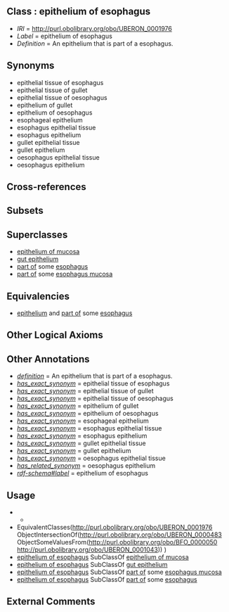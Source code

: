 
## Class : epithelium of esophagus

 * *IRI* = http://purl.obolibrary.org/obo/UBERON_0001976
 * *Label* = epithelium of esophagus
 * *Definition* = An epithelium that is part of a esophagus.

## Synonyms

 * epithelial tissue of esophagus
 * epithelial tissue of gullet
 * epithelial tissue of oesophagus
 * epithelium of gullet
 * epithelium of oesophagus
 * esophageal epithelium
 * esophagus epithelial tissue
 * esophagus epithelium
 * gullet epithelial tissue
 * gullet epithelium
 * oesophagus epithelial tissue
 * oesophagus epithelium

## Cross-references


## Subsets


## Superclasses

 * [epithelium of mucosa](../../UBERON/50/UBERON_0003350.md)
 * [gut epithelium](../../UBERON/29/UBERON_0003929.md)
 * [part of](../../BFO/50/BFO_0000050.md) some [esophagus](../../UBERON/43/UBERON_0001043.md)
 * [part of](../../BFO/50/BFO_0000050.md) some [esophagus mucosa](../../UBERON/69/UBERON_0002469.md)

## Equivalencies

 * [epithelium](../../UBERON/83/UBERON_0000483.md) and [part of](../../BFO/50/BFO_0000050.md) some [esophagus](../../UBERON/43/UBERON_0001043.md)

## Other Logical Axioms


## Other Annotations

 * *[definition](../../IAO/15/IAO_0000115.md)* = An epithelium that is part of a esophagus.
 * *[has_exact_synonym](../../ym/oboInOwl#hasExactSynonym.md)* = epithelial tissue of esophagus
 * *[has_exact_synonym](../../ym/oboInOwl#hasExactSynonym.md)* = epithelial tissue of gullet
 * *[has_exact_synonym](../../ym/oboInOwl#hasExactSynonym.md)* = epithelial tissue of oesophagus
 * *[has_exact_synonym](../../ym/oboInOwl#hasExactSynonym.md)* = epithelium of gullet
 * *[has_exact_synonym](../../ym/oboInOwl#hasExactSynonym.md)* = epithelium of oesophagus
 * *[has_exact_synonym](../../ym/oboInOwl#hasExactSynonym.md)* = esophageal epithelium
 * *[has_exact_synonym](../../ym/oboInOwl#hasExactSynonym.md)* = esophagus epithelial tissue
 * *[has_exact_synonym](../../ym/oboInOwl#hasExactSynonym.md)* = esophagus epithelium
 * *[has_exact_synonym](../../ym/oboInOwl#hasExactSynonym.md)* = gullet epithelial tissue
 * *[has_exact_synonym](../../ym/oboInOwl#hasExactSynonym.md)* = gullet epithelium
 * *[has_exact_synonym](../../ym/oboInOwl#hasExactSynonym.md)* = oesophagus epithelial tissue
 * *[has_related_synonym](../../ym/oboInOwl#hasRelatedSynonym.md)* = oesophagus epithelium
 * *[rdf-schema#label](../../el/rdf-schema#label.md)* = epithelium of esophagus

## Usage

 * -
 * EquivalentClasses(<http://purl.obolibrary.org/obo/UBERON_0001976> ObjectIntersectionOf(<http://purl.obolibrary.org/obo/UBERON_0000483> ObjectSomeValuesFrom(<http://purl.obolibrary.org/obo/BFO_0000050> <http://purl.obolibrary.org/obo/UBERON_0001043>)) )
 * [epithelium of esophagus](../../UBERON/76/UBERON_0001976.md) SubClassOf [epithelium of mucosa](../../UBERON/50/UBERON_0003350.md)
 * [epithelium of esophagus](../../UBERON/76/UBERON_0001976.md) SubClassOf [gut epithelium](../../UBERON/29/UBERON_0003929.md)
 * [epithelium of esophagus](../../UBERON/76/UBERON_0001976.md) SubClassOf [part of](../../BFO/50/BFO_0000050.md) some [esophagus mucosa](../../UBERON/69/UBERON_0002469.md)
 * [epithelium of esophagus](../../UBERON/76/UBERON_0001976.md) SubClassOf [part of](../../BFO/50/BFO_0000050.md) some [esophagus](../../UBERON/43/UBERON_0001043.md)

## External Comments

